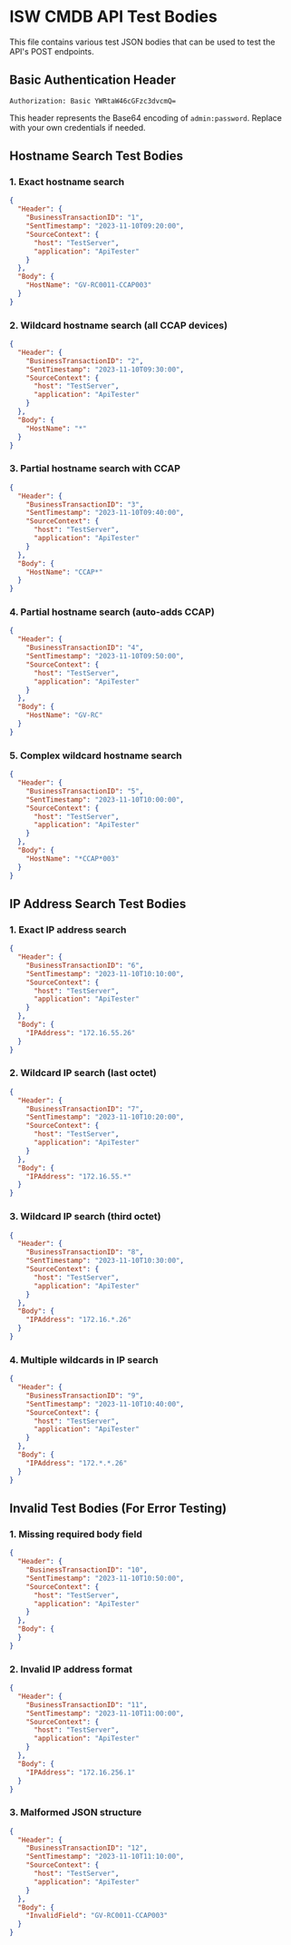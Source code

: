 # ISW CMDB API Test Bodies

This file contains various test JSON bodies that can be used to test the API's POST endpoints.

## Basic Authentication Header

```
Authorization: Basic YWRtaW46cGFzc3dvcmQ=
```

This header represents the Base64 encoding of `admin:password`. Replace with your own credentials if needed.

## Hostname Search Test Bodies

### 1. Exact hostname search

```json
{
  "Header": {
    "BusinessTransactionID": "1",
    "SentTimestamp": "2023-11-10T09:20:00",
    "SourceContext": {
      "host": "TestServer",
      "application": "ApiTester"
    }
  },
  "Body": {
    "HostName": "GV-RC0011-CCAP003"
  }
}
```

### 2. Wildcard hostname search (all CCAP devices)

```json
{
  "Header": {
    "BusinessTransactionID": "2",
    "SentTimestamp": "2023-11-10T09:30:00",
    "SourceContext": {
      "host": "TestServer",
      "application": "ApiTester"
    }
  },
  "Body": {
    "HostName": "*"
  }
}
```

### 3. Partial hostname search with CCAP

```json
{
  "Header": {
    "BusinessTransactionID": "3",
    "SentTimestamp": "2023-11-10T09:40:00",
    "SourceContext": {
      "host": "TestServer",
      "application": "ApiTester"
    }
  },
  "Body": {
    "HostName": "CCAP*"
  }
}
```

### 4. Partial hostname search (auto-adds CCAP)

```json
{
  "Header": {
    "BusinessTransactionID": "4",
    "SentTimestamp": "2023-11-10T09:50:00",
    "SourceContext": {
      "host": "TestServer",
      "application": "ApiTester"
    }
  },
  "Body": {
    "HostName": "GV-RC"
  }
}
```

### 5. Complex wildcard hostname search

```json
{
  "Header": {
    "BusinessTransactionID": "5",
    "SentTimestamp": "2023-11-10T10:00:00",
    "SourceContext": {
      "host": "TestServer",
      "application": "ApiTester"
    }
  },
  "Body": {
    "HostName": "*CCAP*003"
  }
}
```

## IP Address Search Test Bodies

### 1. Exact IP address search

```json
{
  "Header": {
    "BusinessTransactionID": "6",
    "SentTimestamp": "2023-11-10T10:10:00",
    "SourceContext": {
      "host": "TestServer",
      "application": "ApiTester"
    }
  },
  "Body": {
    "IPAddress": "172.16.55.26"
  }
}
```

### 2. Wildcard IP search (last octet)

```json
{
  "Header": {
    "BusinessTransactionID": "7",
    "SentTimestamp": "2023-11-10T10:20:00",
    "SourceContext": {
      "host": "TestServer",
      "application": "ApiTester"
    }
  },
  "Body": {
    "IPAddress": "172.16.55.*"
  }
}
```

### 3. Wildcard IP search (third octet)

```json
{
  "Header": {
    "BusinessTransactionID": "8",
    "SentTimestamp": "2023-11-10T10:30:00",
    "SourceContext": {
      "host": "TestServer",
      "application": "ApiTester"
    }
  },
  "Body": {
    "IPAddress": "172.16.*.26"
  }
}
```

### 4. Multiple wildcards in IP search

```json
{
  "Header": {
    "BusinessTransactionID": "9",
    "SentTimestamp": "2023-11-10T10:40:00",
    "SourceContext": {
      "host": "TestServer",
      "application": "ApiTester"
    }
  },
  "Body": {
    "IPAddress": "172.*.*.26"
  }
}
```

## Invalid Test Bodies (For Error Testing)

### 1. Missing required body field

```json
{
  "Header": {
    "BusinessTransactionID": "10",
    "SentTimestamp": "2023-11-10T10:50:00",
    "SourceContext": {
      "host": "TestServer",
      "application": "ApiTester"
    }
  },
  "Body": {
  }
}
```

### 2. Invalid IP address format

```json
{
  "Header": {
    "BusinessTransactionID": "11",
    "SentTimestamp": "2023-11-10T11:00:00",
    "SourceContext": {
      "host": "TestServer",
      "application": "ApiTester"
    }
  },
  "Body": {
    "IPAddress": "172.16.256.1"
  }
}
```

### 3. Malformed JSON structure

```json
{
  "Header": {
    "BusinessTransactionID": "12",
    "SentTimestamp": "2023-11-10T11:10:00",
    "SourceContext": {
      "host": "TestServer",
      "application": "ApiTester"
    }
  },
  "Body": {
    "InvalidField": "GV-RC0011-CCAP003"
  }
}
```
